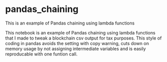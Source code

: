 # pandas_chaining
This is an example of Pandas chaining using lambda functions

This notebook is an example of Pandas chaining using lambda functions that I made to tweak a blockchain csv output for tax purposes.  This style of coding in pandas avoids the setting with copy warning, cuts down on memory usage by not assigning intermediate variables and is easily reproducable with one funtion call.
